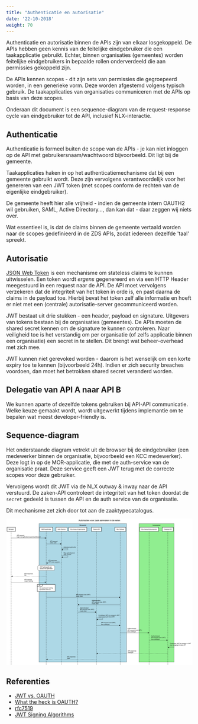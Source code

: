 ```yaml
---
title: "Authenticatie en autorisatie"
date: '22-10-2018'
weight: 70
---
```


Authenticatie en autorisatie binnen de APIs zijn van elkaar losgekoppeld. De
APIs hebben geen kennis van de feitelijke eindgebruiker die een taakapplicatie
gebruikt. Echter, binnen organisaties (gemeentes) worden feitelijke
eindgebruikers in bepaalde rollen onderverdeeld die aan permissies gekoppeld
zijn.

De APIs kennen scopes - dit zijn sets van permissies die gegroepeerd worden,
in een generieke vorm. Deze worden afgestemd volgens typisch gebruik. De
taakapplicaties van organisaties communiceren met de APIs op basis van deze
scopes.

Onderaan dit document is een sequence-diagram van de request-response cycle
van eindgebruiker tot de API, inclusief NLX-interactie.

## Authenticatie

Authenticatie is formeel buiten de scope van de APIs - je kan niet inloggen
op de API met gebruikersnaam/wachtwoord bijvoorbeeld. Dit ligt bij de gemeente.

Taakapplicaties haken in op het authenticatiemechanisme dat bij een gemeente
gebruikt wordt. Deze zijn vervolgens verantwoordelijk voor het genereren van
een JWT token (met scopes conform de rechten van de eigenlijke eindgebruiker).

De gemeente heeft hier alle vrijheid - indien de gemeente intern OAUTH2 wil
gebruiken, SAML, Active Directory..., dan kan dat - daar zeggen wij niets over.

Wat essentieel is, is dat de claims binnen de gemeente vertaald worden naar
de scopes gedefinieerd in de ZDS APIs, zodat iedereen dezelfde 'taal' spreekt.

## Autorisatie

[JSON Web Token](https://jwt.io/) is een mechanisme om stateless claims te
kunnen uitwisselen. Een token wordt _ergens_ gegenereerd en via een HTTP Header
meegestuurd in een request naar de API. De API moet vervolgens verzekeren
dat de integriteit van het token in orde is, en past daarna de claims in de
payload toe. Hierbij bevat het token zelf alle informatie en hoeft er niet
met een (centrale) autorisatie-server gecommuniceerd worden.

JWT bestaat uit drie stukken - een header, payload en signature. Uitgevers van
tokens bestaan bij de organisaties (gemeentes). De APIs moeten de shared
secret kennen om de signature te kunnen controleren. Naar veiligheid toe is
het verstandig om per organisatie (of zelfs applicatie binnen een organisatie)
een secret in te stellen. Dit brengt wat beheer-overhead met zich mee.

JWT kunnen niet gerevoked worden - daarom is het wenselijk om een korte expiry
toe te kennen (bijvoorbeeld 24h). Indien er zich security breaches voordoen,
dan moet het betrokken shared secret veranderd worden.

## Delegatie van API A naar API B

We kunnen aparte of dezelfde tokens gebruiken bij API-API communicatie. Welke
keuze gemaakt wordt, wordt uitgewerkt tijdens implemantie om te bepalen wat
meest developer-friendly is.

## Sequence-diagram

Het onderstaande diagram vetrekt uit de browser bij de eindgebruiker (een
medewerker binnen de organisatie, bijvoorbeeld een KCC medewerker). Deze
logt in op de MOR-applicatie, die met de auth-service van de organisatie
praat. Deze service geeft een JWT terug met de correcte scopes voor deze
gebruiker.

Vervolgens wordt dit JWT via de NLX outway & inway naar de API verstuurd. De
zaken-API controleert de integriteit van het token doordat de `secret` gedeeld
is tussen de API en de auth service van de organisatie.

Dit mechanisme zet zich door tot aan de zaaktypecatalogus.

![sequence](./_assets/authenticatie-autorisatie.png?raw=true)


## Referenties

* [JWT vs. OAUTH](https://community.apigee.com/questions/21139/jwt-vs-oauth.html)
* [What the heck is OAUTH?](https://developer.okta.com/blog/2017/06/21/what-the-heck-is-oauth)
* [rfc7519](https://tools.ietf.org/html/rfc7519)
* [JWT Signing Algorithms](https://auth0.com/blog/json-web-token-signing-algorithms-overview/)
